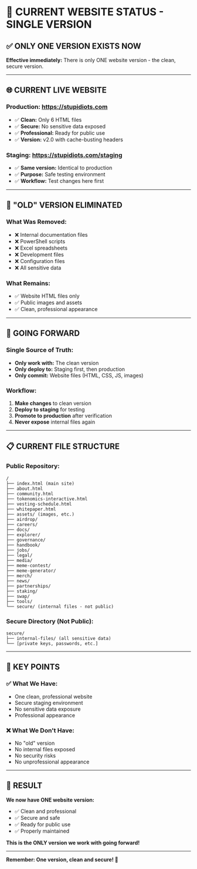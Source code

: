 # 🎯 CURRENT WEBSITE STATUS - SINGLE VERSION

## ✅ **ONLY ONE VERSION EXISTS NOW**

**Effective immediately:** There is only ONE website version - the clean, secure version.

---

## 🌐 **CURRENT LIVE WEBSITE**

### **Production:** https://stupidiots.com
- ✅ **Clean:** Only 6 HTML files
- ✅ **Secure:** No sensitive data exposed
- ✅ **Professional:** Ready for public use
- ✅ **Version:** v2.0 with cache-busting headers

### **Staging:** https://stupidiots.com/staging
- ✅ **Same version:** Identical to production
- ✅ **Purpose:** Safe testing environment
- ✅ **Workflow:** Test changes here first

---

## 🚫 **"OLD" VERSION ELIMINATED**

### **What Was Removed:**
- ❌ Internal documentation files
- ❌ PowerShell scripts
- ❌ Excel spreadsheets
- ❌ Development files
- ❌ Configuration files
- ❌ All sensitive data

### **What Remains:**
- ✅ Website HTML files only
- ✅ Public images and assets
- ✅ Clean, professional appearance

---

## 🔄 **GOING FORWARD**

### **Single Source of Truth:**
- **Only work with:** The clean version
- **Only deploy to:** Staging first, then production
- **Only commit:** Website files (HTML, CSS, JS, images)

### **Workflow:**
1. **Make changes** to clean version
2. **Deploy to staging** for testing
3. **Promote to production** after verification
4. **Never expose** internal files again

---

## 📋 **CURRENT FILE STRUCTURE**

### **Public Repository:**
```
/
├── index.html (main site)
├── about.html
├── community.html
├── tokenomics-interactive.html
├── vesting-schedule.html
├── whitepaper.html
├── assets/ (images, etc.)
├── airdrop/
├── careers/
├── docs/
├── explorer/
├── governance/
├── handbook/
├── jobs/
├── legal/
├── media/
├── meme-contest/
├── meme-generator/
├── merch/
├── news/
├── partnerships/
├── staking/
├── swap/
├── tools/
└── secure/ (internal files - not public)
```

### **Secure Directory (Not Public):**
```
secure/
├── internal-files/ (all sensitive data)
└── [private keys, passwords, etc.]
```

---

## 🎯 **KEY POINTS**

### **✅ What We Have:**
- One clean, professional website
- Secure staging environment
- No sensitive data exposure
- Professional appearance

### **❌ What We Don't Have:**
- No "old" version
- No internal files exposed
- No security risks
- No unprofessional appearance

---

## 🚀 **RESULT**

**We now have ONE website version:**
- ✅ Clean and professional
- ✅ Secure and safe
- ✅ Ready for public use
- ✅ Properly maintained

**This is the ONLY version we work with going forward!**

---

**Remember: One version, clean and secure! 🎯**
